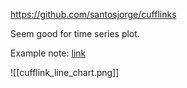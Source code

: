 https://github.com/santosjorge/cufflinks 

Seem good for time series plot.

Example note: [link](https://nbviewer.jupyter.org/gist/santosjorge/b278ce0ae2448f47c31d)

![[cufflink_line_chart.png]]

